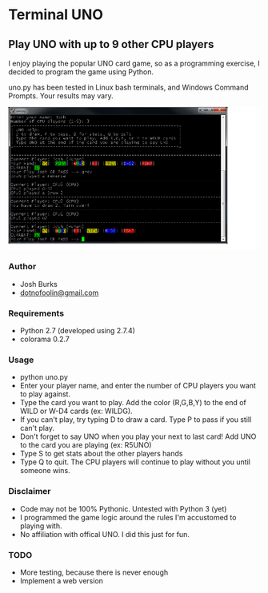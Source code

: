 Terminal UNO
============

Play UNO with up to 9 other CPU players
---------------------------------------

I enjoy playing the popular UNO card game, so as a programming exercise, I decided to program the game using Python. 

uno.py has been tested in Linux bash terminals, and Windows Command Prompts. Your results may vary.

![UNO screenshot](uno_screenshot.png)

### Author
* Josh Burks
* dotnofoolin@gmail.com

### Requirements
* Python 2.7 (developed using 2.7.4)
* colorama 0.2.7

### Usage
* python uno.py
* Enter your player name, and enter the number of CPU players you want to play against.
* Type the card you want to play. Add the color (R,G,B,Y) to the end of WILD or W-D4 cards (ex: WILDG).
* If you can't play, try typing D to draw a card. Type P to pass if you still can't play.
* Don't forget to say UNO when you play your next to last card! Add UNO to the card you are playing (ex: R5UNO)
* Type S to get stats about the other players hands
* Type Q to quit. The CPU players will continue to play without you until someone wins.

### Disclaimer
* Code may not be 100% Pythonic. Untested with Python 3 (yet)
* I programmed the game logic around the rules I'm accustomed to playing with.
* No affiliation with offical UNO. I did this just for fun.

### TODO
* More testing, because there is never enough
* Implement a web version
